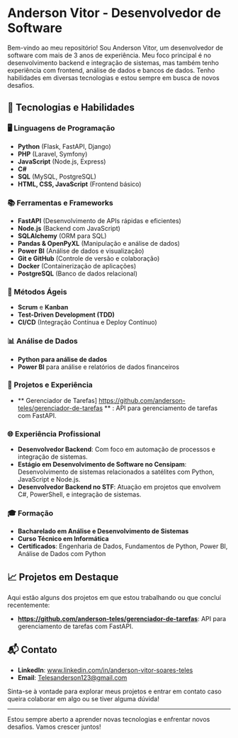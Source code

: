 # Anderson Vitor - Desenvolvedor de Software

Bem-vindo ao meu repositório! Sou Anderson Vitor, um desenvolvedor de software com mais de 3 anos de experiência. Meu foco principal é no desenvolvimento backend e integração de sistemas, mas também tenho experiência com frontend, análise de dados e bancos de dados. Tenho habilidades em diversas tecnologias e estou sempre em busca de novos desafios.

## 🌟 Tecnologias e Habilidades

### 🖥️ Linguagens de Programação
- **Python** (Flask, FastAPI, Django)
- **PHP** (Laravel, Symfony)
- **JavaScript** (Node.js, Express)
- **C#**
- **SQL** (MySQL, PostgreSQL)
- **HTML, CSS, JavaScript** (Frontend básico)

### 📚 Ferramentas e Frameworks
- **FastAPI** (Desenvolvimento de APIs rápidas e eficientes)
- **Node.js** (Backend com JavaScript)
- **SQLAlchemy** (ORM para SQL)
- **Pandas & OpenPyXL** (Manipulação e análise de dados)
- **Power BI** (Análise de dados e visualização)
- **Git e GitHub** (Controle de versão e colaboração)
- **Docker** (Containerização de aplicações)
- **PostgreSQL** (Banco de dados relacional)

### 🔧 Métodos Ágeis
- **Scrum** e **Kanban**
- **Test-Driven Development (TDD)**
- **CI/CD** (Integração Contínua e Deploy Contínuo)

### 📊 Análise de Dados
- **Python para análise de dados**
- **Power BI** para análise e relatórios de dados financeiros

### 🚀 Projetos e Experiência

- ** Gerenciador de Tarefas] https://github.com/anderson-teles/gerenciador-de-tarefas ** : API para gerenciamento de tarefas com FastAPI.
  
### 🌐 Experiência Profissional
- **Desenvolvedor Backend**: Com foco em automação de processos e integração de sistemas.
- **Estágio em Desenvolvimento de Software no Censipam**: Desenvolvimento de sistemas relacionados a satélites com Python, JavaScript e Node.js.
- **Desenvolvedor Backend no STF**: Atuação em projetos que envolvem C#, PowerShell, e integração de sistemas.
  
### 🎓 Formação
- **Bacharelado em Análise e Desenvolvimento de Sistemas**
- **Curso Técnico em Informática**
- **Certificados**: Engenharia de Dados, Fundamentos de Python, Power BI, Análise de Dados com Python

## 📈 Projetos em Destaque

Aqui estão alguns dos projetos em que estou trabalhando ou que concluí recentemente:

- **https://github.com/anderson-teles/gerenciador-de-tarefas**: API para gerenciamento de tarefas com FastAPI.

## 📬 Contato

- **LinkedIn**: www.linkedin.com/in/anderson-vitor-soares-teles
- **Email**: Telesanderson123@gmail.com

Sinta-se à vontade para explorar meus projetos e entrar em contato caso queira colaborar em algo ou se tiver alguma dúvida!

---

Estou sempre aberto a aprender novas tecnologias e enfrentar novos desafios. Vamos crescer juntos!
